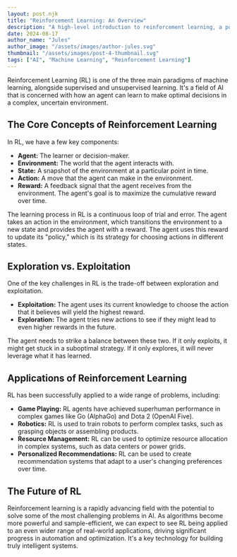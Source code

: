 ```yaml
---
layout: post.njk
title: "Reinforcement Learning: An Overview"
description: "A high-level introduction to reinforcement learning, a powerful paradigm of machine learning."
date: 2024-08-17
author_name: "Jules"
author_image: "/assets/images/author-jules.svg"
thumbnail: "/assets/images/post-4-thumbnail.svg"
tags: ["AI", "Machine Learning", "Reinforcement Learning"]
---
```


Reinforcement Learning (RL) is one of the three main paradigms of machine learning, alongside supervised and unsupervised learning. It's a field of AI that is concerned with how an agent can learn to make optimal decisions in a complex, uncertain environment.

## The Core Concepts of Reinforcement Learning

In RL, we have a few key components:

*   **Agent:** The learner or decision-maker.
*   **Environment:** The world that the agent interacts with.
*   **State:** A snapshot of the environment at a particular point in time.
*   **Action:** A move that the agent can make in the environment.
*   **Reward:** A feedback signal that the agent receives from the environment. The agent's goal is to maximize the cumulative reward over time.

The learning process in RL is a continuous loop of trial and error. The agent takes an action in the environment, which transitions the environment to a new state and provides the agent with a reward. The agent uses this reward to update its "policy," which is its strategy for choosing actions in different states.

## Exploration vs. Exploitation

One of the key challenges in RL is the trade-off between exploration and exploitation.

*   **Exploitation:** The agent uses its current knowledge to choose the action that it believes will yield the highest reward.
*   **Exploration:** The agent tries new actions to see if they might lead to even higher rewards in the future.

The agent needs to strike a balance between these two. If it only exploits, it might get stuck in a suboptimal strategy. If it only explores, it will never leverage what it has learned.

## Applications of Reinforcement Learning

RL has been successfully applied to a wide range of problems, including:

*   **Game Playing:** RL agents have achieved superhuman performance in complex games like Go (AlphaGo) and Dota 2 (OpenAI Five).
*   **Robotics:** RL is used to train robots to perform complex tasks, such as grasping objects or assembling products.
*   **Resource Management:** RL can be used to optimize resource allocation in complex systems, such as data centers or power grids.
*   **Personalized Recommendations:** RL can be used to create recommendation systems that adapt to a user's changing preferences over time.

## The Future of RL

Reinforcement learning is a rapidly advancing field with the potential to solve some of the most challenging problems in AI. As algorithms become more powerful and sample-efficient, we can expect to see RL being applied to an even wider range of real-world applications, driving significant progress in automation and optimization. It's a key technology for building truly intelligent systems.
